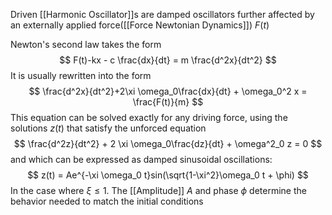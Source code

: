 Driven [[Harmonic Oscillator]]s are damped oscillators further affected by an externally applied force([[Force Newtonian Dynamics]]) $F(t)$

Newton's second law takes the form 
$$
F(t)-kx - c \frac{dx}{dt} = m \frac{d^2x}{dt^2}
$$
It is usually rewritten into the form 
$$
\frac{d^2x}{dt^2}+2\xi \omega_0\frac{dx}{dt} + \omega_0^2 x = \frac{F(t)}{m}
$$
This equation can be solved exactly for any driving force, using the solutions $z(t)$ that satisfy the unforced equation 
$$
\frac{d^2z}{dt^2} + 2 \xi \omega_0\frac{dz}{dt} + \omega^2_0 z = 0
$$
and which can be expressed as damped sinusoidal oscillations:
$$
z(t) = Ae^{-\xi \omega_0 t}sin(\sqrt{1-\xi^2}\omega_0 t + \phi)
$$
In the case where $\xi \leq 1$. The [[Amplitude]] $A$ and phase $\phi$ determine the behavior needed to match the initial conditions
